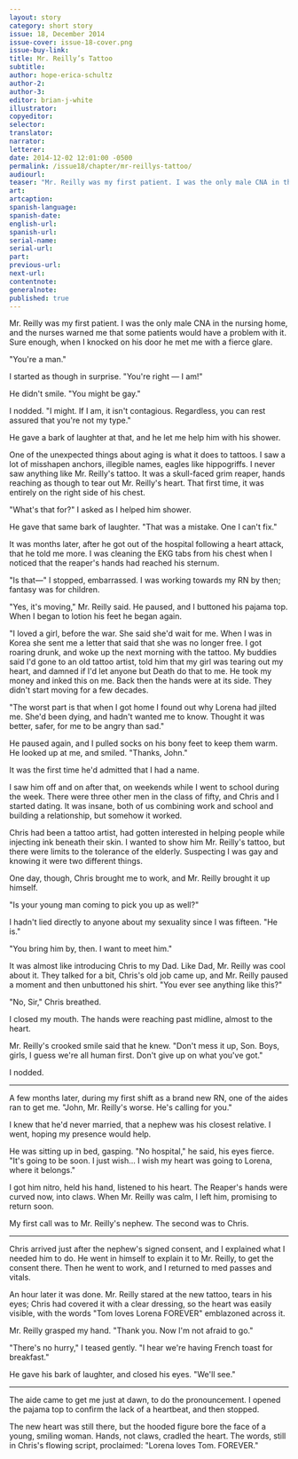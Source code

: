 ```yaml
---
layout: story
category: short story
issue: 18, December 2014
issue-cover: issue-18-cover.png
issue-buy-link:
title: Mr. Reilly’s Tattoo
subtitle:
author: hope-erica-schultz
author-2:
author-3:
editor: brian-j-white
illustrator:
copyeditor:
selector:
translator:
narrator:
letterer:
date: 2014-12-02 12:01:00 -0500
permalink: /issue18/chapter/mr-reillys-tattoo/
audiourl:
teaser: "Mr. Reilly was my first patient. I was the only male CNA in the nursing home, and the nurses warned me that some patients would have a problem with it."
art:
artcaption:
spanish-language:
spanish-date:
english-url:
spanish-url:
serial-name:
serial-url:
part:
previous-url:
next-url:
contentnote:
generalnote:
published: true
---
```


Mr. Reilly was my first patient. I was the only male CNA in the nursing home, and the nurses warned me that some patients would have a problem with it. Sure enough, when I knocked on his door he met me with a fierce glare.

"You're a man."

I started as though in surprise. "You're right — I am!"

He didn't smile. "You might be gay."

I nodded. "I might. If I am, it isn't contagious. Regardless, you can rest assured that you're not my type."

He gave a bark of laughter at that, and he let me help him with his shower.

One of the unexpected things about aging is what it does to tattoos. I saw a lot of misshapen anchors, illegible names, eagles like hippogriffs. I never saw anything like Mr. Reilly's tattoo. It was a skull-faced grim reaper, hands reaching as though to tear out Mr. Reilly's heart. That first time, it was entirely on the right side of his chest.

"What's that for?" I asked as I helped him shower.

He gave that same bark of laughter. "That was a mistake. One I can't fix."

It was months later, after he got out of the hospital following a heart attack, that he told me more. I was cleaning the EKG tabs from his chest when I noticed that the reaper's hands had reached his sternum.

"Is that—" I stopped, embarrassed. I was working towards my RN by then; fantasy was for children.

"Yes, it's moving," Mr. Reilly said. He paused, and I buttoned his pajama top. When I began to lotion his feet he began again.

"I loved a girl, before the war. She said she'd wait for me. When I was in Korea she sent me a letter that said that she was no longer free. I got roaring drunk, and woke up the next morning with the tattoo. My buddies said I'd gone to an old tattoo artist, told him that my girl was tearing out my heart, and damned if I'd let anyone but Death do that to me. He took my money and inked this on me. Back then the hands were at its side. They didn't start moving for a few decades.

"The worst part is that when I got home I found out why Lorena had jilted me. She'd been dying, and hadn't wanted me to know. Thought it was better, safer, for me to be angry than sad."

He paused again, and I pulled socks on his bony feet to keep them warm. He looked up at me, and smiled. "Thanks, John."

It was the first time he'd admitted that I had a name.

I saw him off and on after that, on weekends while I went to school during the week. There were three other men in the class of fifty, and Chris and I started dating. It was insane, both of us combining work and school and building a relationship, but somehow it worked.

Chris had been a tattoo artist, had gotten interested in helping people while injecting ink beneath their skin. I wanted to show him Mr. Reilly's tattoo, but there were limits to the tolerance of the elderly. Suspecting I was gay and knowing it were two different things.

One day, though, Chris brought me to work, and Mr. Reilly brought it up himself.

"Is your young man coming to pick you up as well?"

I hadn't lied directly to anyone about my sexuality since I was fifteen. "He is."

"You bring him by, then. I want to meet him."

It was almost like introducing Chris to my Dad. Like Dad, Mr. Reilly was cool about it. They talked for a bit, Chris's old job came up, and Mr. Reilly paused a moment and then unbuttoned his shirt. "You ever see anything like this?"

"No, Sir," Chris breathed.

I closed my mouth. The hands were reaching past midline, almost to the heart.

Mr. Reilly's crooked smile said that he knew. "Don't mess it up, Son. Boys, girls, I guess we're all human first. Don't give up on what you've got."

I nodded.

----

A few months later, during my first shift as a brand new RN, one of the aides ran to get me. "John, Mr. Reilly's worse. He's calling for you."

I knew that he'd never married, that a nephew was his closest relative. I went, hoping my presence would help.

He was sitting up in bed, gasping. "No hospital," he said, his eyes fierce. "It's going to be soon. I just wish… I wish my heart was going to Lorena, where it belongs."

I got him nitro, held his hand, listened to his heart. The Reaper's hands were curved now, into claws. When Mr. Reilly was calm, I left him, promising to return soon.

My first call was to Mr. Reilly's nephew. The second was to Chris.

----

Chris arrived just after the nephew's signed consent, and I explained what I needed him to do. He went in himself to explain it to Mr. Reilly, to get the consent there. Then he went to work, and I returned to med passes and vitals.

An hour later it was done. Mr. Reilly stared at the new tattoo, tears in his eyes; Chris had covered it with a clear dressing, so the heart was easily visible, with the words "Tom loves Lorena FOREVER" emblazoned across it.

Mr. Reilly grasped my hand. "Thank you. Now I'm not afraid to go."

"There's no hurry," I teased gently. "I hear we're having French toast for breakfast."

He gave his bark of laughter, and closed his eyes. "We'll see."

----

The aide came to get me just at dawn, to do the pronouncement. I opened the pajama top to confirm the lack of a heartbeat, and then stopped.

The new heart was still there, but the hooded figure bore the face of a young, smiling woman. Hands, not claws, cradled the heart. The words, still in Chris's flowing script, proclaimed: "Lorena loves Tom. FOREVER."
